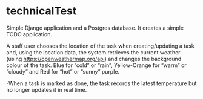 # technicalTest


Simple Django application and a Postgres database.
It creates a simple TODO application.

A staff user chooses the location of the task when creating/updating a task and, using the location data, the system retrieves the current weather
(using https://openweathermap.org/api) and changes the background colour of the task. Blue for “cold” or “rain”, Yellow-Orange for “warm” or
“cloudy” and Red for “hot” or “sunny” purple.

-When a task is marked as done, the task records the latest temperature but no longer updates it in real time.
